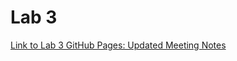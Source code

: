 # Lab 3
[Link to Lab 3 GitHub Pages: Updated Meeting Notes](https://kristinebu.github.io/sp23-cse110-lab3/)

